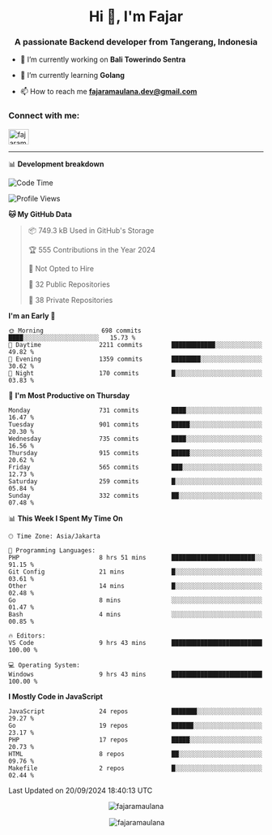 <h1 align="center">Hi 👋, I'm Fajar</h1>
<h3 align="center">A passionate Backend developer from Tangerang, Indonesia</h3>

<!-- <p align="left"> <img src="https://komarev.com/ghpvc/?username=fajaramaulana&label=Profile%20views&color=0e75b6&style=flat" alt="fajaramaulana" /> </p> -->

- 🔭 I’m currently working on **Bali Towerindo Sentra**

- 🌱 I’m currently learning **Golang**

- 📫 How to reach me **fajaramaulana.dev@gmail.com**

<h3 align="left">Connect with me:</h3>
<p align="left">
<a href="https://linkedin.com/in/fajar-agus-maulana-73533a180/" target="blank"><img align="center" src="https://raw.githubusercontent.com/rahuldkjain/github-profile-readme-generator/master/src/images/icons/Social/linked-in-alt.svg" alt="fajaramaulana" height="30" width="40" /></a>
</p>

-------

📊 **Development breakdown**
<!--START_SECTION:waka-->
![Code Time](http://img.shields.io/badge/Code%20Time-2%2C280%20hrs%2046%20mins-blue)

![Profile Views](http://img.shields.io/badge/Profile%20Views-0-blue)

**🐱 My GitHub Data** 

> 📦 749.3 kB Used in GitHub's Storage 
 > 
> 🏆 555 Contributions in the Year 2024
 > 
> 🚫 Not Opted to Hire
 > 
> 📜 32 Public Repositories 
 > 
> 🔑 38 Private Repositories 
 > 
**I'm an Early 🐤** 

```text
🌞 Morning                698 commits         ████░░░░░░░░░░░░░░░░░░░░░   15.73 % 
🌆 Daytime                2211 commits        ████████████░░░░░░░░░░░░░   49.82 % 
🌃 Evening                1359 commits        ████████░░░░░░░░░░░░░░░░░   30.62 % 
🌙 Night                  170 commits         █░░░░░░░░░░░░░░░░░░░░░░░░   03.83 % 
```
📅 **I'm Most Productive on Thursday** 

```text
Monday                   731 commits         ████░░░░░░░░░░░░░░░░░░░░░   16.47 % 
Tuesday                  901 commits         █████░░░░░░░░░░░░░░░░░░░░   20.30 % 
Wednesday                735 commits         ████░░░░░░░░░░░░░░░░░░░░░   16.56 % 
Thursday                 915 commits         █████░░░░░░░░░░░░░░░░░░░░   20.62 % 
Friday                   565 commits         ███░░░░░░░░░░░░░░░░░░░░░░   12.73 % 
Saturday                 259 commits         █░░░░░░░░░░░░░░░░░░░░░░░░   05.84 % 
Sunday                   332 commits         ██░░░░░░░░░░░░░░░░░░░░░░░   07.48 % 
```


📊 **This Week I Spent My Time On** 

```text
🕑︎ Time Zone: Asia/Jakarta

💬 Programming Languages: 
PHP                      8 hrs 51 mins       ███████████████████████░░   91.15 % 
Git Config               21 mins             █░░░░░░░░░░░░░░░░░░░░░░░░   03.61 % 
Other                    14 mins             █░░░░░░░░░░░░░░░░░░░░░░░░   02.48 % 
Go                       8 mins              ░░░░░░░░░░░░░░░░░░░░░░░░░   01.47 % 
Bash                     4 mins              ░░░░░░░░░░░░░░░░░░░░░░░░░   00.85 % 

🔥 Editors: 
VS Code                  9 hrs 43 mins       █████████████████████████   100.00 % 

💻 Operating System: 
Windows                  9 hrs 43 mins       █████████████████████████   100.00 % 
```

**I Mostly Code in JavaScript** 

```text
JavaScript               24 repos            ███████░░░░░░░░░░░░░░░░░░   29.27 % 
Go                       19 repos            ██████░░░░░░░░░░░░░░░░░░░   23.17 % 
PHP                      17 repos            █████░░░░░░░░░░░░░░░░░░░░   20.73 % 
HTML                     8 repos             ██░░░░░░░░░░░░░░░░░░░░░░░   09.76 % 
Makefile                 2 repos             █░░░░░░░░░░░░░░░░░░░░░░░░   02.44 % 
```




 Last Updated on 20/09/2024 18:40:13 UTC
<!--END_SECTION:waka-->
<p align="center"><img align="center" src="https://github-readme-stats.vercel.app/api/top-langs?username=fajaramaulana&show_icons=true&locale=en&layout=compact" alt="fajaramaulana" /></p>

<p align="center">&nbsp;<img align="center" src="https://github-readme-stats.vercel.app/api?username=fajaramaulana&show_icons=true&locale=en" alt="fajaramaulana" /></p>
